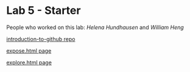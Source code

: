 # Lab 5 - Starter
People who worked on this lab: *Helena Hundhausen* and *William Heng* 

[introduction-to-github repo](https://github.com/hhundhausen/introduction-to-github)

[expose.html page](hhundhausen/Lab5_Starter/blob/master/expose.html)

[explore.html page](/hhundhausen/Lab5_Starter/blob/master/explore.html)
